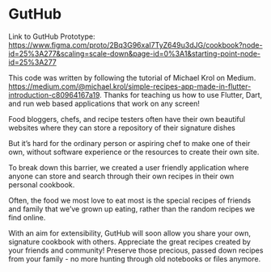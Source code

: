 # GutHub

Link to GutHub Prototype:
https://www.figma.com/proto/2Bq3G96xaI7TyZ649u3dJG/cookbook?node-id=25%3A277&scaling=scale-down&page-id=0%3A1&starting-point-node-id=25%3A277

This code was written by following the tutorial of Michael Krol on Medium. 
https://medium.com/@michael.krol/simple-recipes-app-made-in-flutter-introduction-c80964167a19. 
Thanks for teaching us how to use Flutter, Dart, and run web based applications that work on any screen!

Food bloggers, chefs, and recipe testers often have their own beautiful websites where they can store a repository of their signature dishes

But it’s hard for the ordinary person or aspiring chef to make one of their own, without software experience or the resources to create their own site.

To break down this barrier, we created a user friendly application where anyone can store and search through their own recipes in their own personal cookbook.

Often, the food we most love to eat most is the special recipes of friends and family that we’ve grown up eating, rather than the random recipes we find online.

With an aim for extensibility, GutHub will soon allow you share your own, signature cookbook with others. Appreciate the great recipes created by your friends and community! Preserve those precious, passed down recipes from your family - no more hunting through old notebooks or files anymore.

